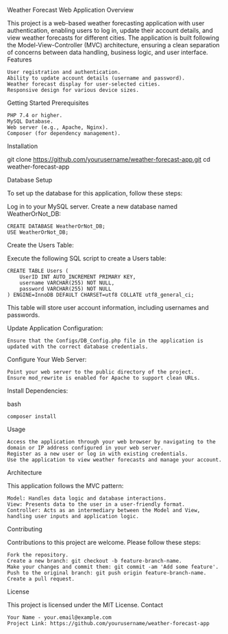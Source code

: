 Weather Forecast Web Application
Overview

This project is a web-based weather forecasting application with user authentication, enabling users to log in, update their account details, and view weather forecasts for different cities. The application is built following the Model-View-Controller (MVC) architecture, ensuring a clean separation of concerns between data handling, business logic, and user interface.
Features

    User registration and authentication.
    Ability to update account details (username and password).
    Weather forecast display for user-selected cities.
    Responsive design for various device sizes.

Getting Started
Prerequisites

    PHP 7.4 or higher.
    MySQL Database.
    Web server (e.g., Apache, Nginx).
    Composer (for dependency management).

Installation

 git clone https://github.com/yourusername/weather-forecast-app.git
 cd weather-forecast-app

Database Setup

To set up the database for this application, follow these steps:

  Log in to your MySQL server.
  Create a new database named WeatherOrNot_DB:

    CREATE DATABASE WeatherOrNot_DB;
    USE WeatherOrNot_DB;


Create the Users Table:

Execute the following SQL script to create a Users table:

    CREATE TABLE Users (
        UserID INT AUTO_INCREMENT PRIMARY KEY,
        username VARCHAR(255) NOT NULL,
        password VARCHAR(255) NOT NULL
    ) ENGINE=InnoDB DEFAULT CHARSET=utf8 COLLATE utf8_general_ci;


This table will store user account information, including usernames and passwords.

Update Application Configuration:

    Ensure that the Configs/DB_Config.php file in the application is updated with the correct database credentials.

Configure Your Web Server:

    Point your web server to the public directory of the project.
    Ensure mod_rewrite is enabled for Apache to support clean URLs.

Install Dependencies:

bash

    composer install

Usage

    Access the application through your web browser by navigating to the domain or IP address configured in your web server.
    Register as a new user or log in with existing credentials.
    Use the application to view weather forecasts and manage your account.

Architecture

This application follows the MVC pattern:

    Model: Handles data logic and database interactions.
    View: Presents data to the user in a user-friendly format.
    Controller: Acts as an intermediary between the Model and View, handling user inputs and application logic.

Contributing

Contributions to this project are welcome. Please follow these steps:

    Fork the repository.
    Create a new branch: git checkout -b feature-branch-name.
    Make your changes and commit them: git commit -am 'Add some feature'.
    Push to the original branch: git push origin feature-branch-name.
    Create a pull request.

License

This project is licensed under the MIT License.
Contact

    Your Name - your.email@example.com
    Project Link: https://github.com/yourusername/weather-forecast-app
